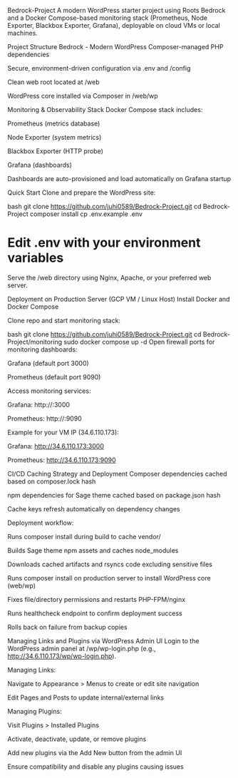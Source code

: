 Bedrock-Project
A modern WordPress starter project using Roots Bedrock and a Docker Compose-based monitoring stack (Prometheus, Node Exporter, Blackbox Exporter, Grafana), deployable on cloud VMs or local machines.

Project Structure
Bedrock - Modern WordPress
Composer-managed PHP dependencies

Secure, environment-driven configuration via .env and /config

Clean web root located at /web

WordPress core installed via Composer in /web/wp

Monitoring & Observability Stack
Docker Compose stack includes:

Prometheus (metrics database)

Node Exporter (system metrics)

Blackbox Exporter (HTTP probe)

Grafana (dashboards)

Dashboards are auto-provisioned and load automatically on Grafana startup

Quick Start
Clone and prepare the WordPress site:

bash
git clone https://github.com/juhi0589/Bedrock-Project.git
cd Bedrock-Project
composer install
cp .env.example .env
# Edit .env with your environment variables
Serve the /web directory using Nginx, Apache, or your preferred web server.

Deployment on Production Server (GCP VM / Linux Host)
Install Docker and Docker Compose

Clone repo and start monitoring stack:

bash
git clone https://github.com/juhi0589/Bedrock-Project.git
cd Bedrock-Project/monitoring
sudo docker compose up -d
Open firewall ports for monitoring dashboards:

Grafana (default port 3000)

Prometheus (default port 9090)

Access monitoring services:

Grafana: http://<server-ip>:3000

Prometheus: http://<server-ip>:9090

Example for your VM IP (34.6.110.173):

Grafana: http://34.6.110.173:3000

Prometheus: http://34.6.110.173:9090

CI/CD Caching Strategy and Deployment
Composer dependencies cached based on composer.lock hash

npm dependencies for Sage theme cached based on package.json hash

Cache keys refresh automatically on dependency changes

Deployment workflow:

Runs composer install during build to cache vendor/

Builds Sage theme npm assets and caches node_modules

Downloads cached artifacts and rsyncs code excluding sensitive files

Runs composer install on production server to install WordPress core (web/wp)

Fixes file/directory permissions and restarts PHP-FPM/nginx

Runs healthcheck endpoint to confirm deployment success

Rolls back on failure from backup copies

Managing Links and Plugins via WordPress Admin UI
Login to the WordPress admin panel at /wp/wp-login.php (e.g., http://34.6.110.173/wp/wp-login.php).

Managing Links:

Navigate to Appearance > Menus to create or edit site navigation

Edit Pages and Posts to update internal/external links

Managing Plugins:

Visit Plugins > Installed Plugins

Activate, deactivate, update, or remove plugins

Add new plugins via the Add New button from the admin UI

Ensure compatibility and disable any plugins causing issues
